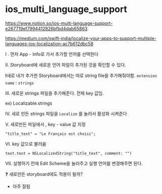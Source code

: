 # ios_multi_language_support

https://www.notion.so/ios-multi-language-support-e267719ef7994412826bfbd4dab65863

https://medium.com/swift-india/localize-your-apps-to-support-multiple-languages-ios-localization-ac7b612dbc58


I . 먼저 App - Info로 가서 추가할 언어를 선택한다


II. Storyboard에 새로운 언어 파일이 추가된 것을 확인할 수 있다.

❗️새로 내가 추가한 Storyboard에서는 따로 string file을 추가해줘야함. `extension name` : `strings` 


III. 새로운 strings 파일을 추가해준다. 전체 key 값임. 

ex) Localizable.strings


IV. 새로 만든 strings 파일을 `Localize` 를 눌러서 활성화 시켜준다 


V. 새로만든 파일에서 , key - value 값 지정

    "title_text" = "Le Français est choisi";

VI. key 값으로 불러옴

    text.text = NSLocalizedString("title_text", comment: "")

VII.  실행하기 전에 Edit Scheme을 눌러주고 실행 언어를 변경해주면 된다.



❓ 새로만든 storyboard에도 적용이 될까?

- 아주 잘됨
